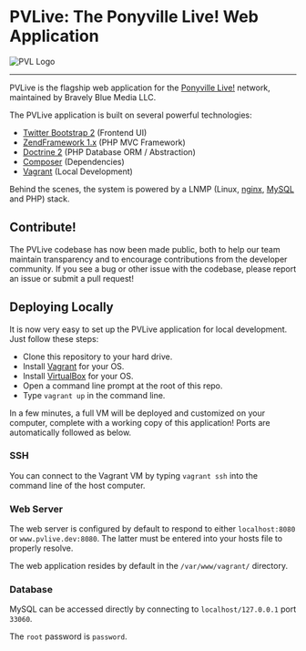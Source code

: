 # PVLive: The Ponyville Live! Web Application

![PVL Logo](https://bytebucket.org/bravelyblue/pvlive/raw/072a2925f95b5dc05375b6ca0d39205194b1c04e/web/resources/bitbucket.png)

---

PVLive is the flagship web application for the [Ponyville Live!](http://ponyvillelive.com/) network, maintained by Bravely Blue Media LLC.

The PVLive application is built on several powerful technologies:

* [Twitter Bootstrap 2](http://getbootstrap.com/2.3.2/) (Frontend UI)
* [ZendFramework 1.x](http://framework.zend.com/) (PHP MVC Framework)
* [Doctrine 2](http://www.doctrine-project.org/) (PHP Database ORM / Abstraction)
* [Composer](https://getcomposer.org/) (Dependencies)
* [Vagrant](http://www.vagrantup.com/) (Local Development)

Behind the scenes, the system is powered by a LNMP (Linux, [nginx](http://nginx.org/), [MySQL](http://www.mysql.com/) and PHP) stack.

## Contribute!

The PVLive codebase has now been made public, both to help our team maintain transparency and to encourage contributions from the developer community. If you see a bug or other issue with the codebase, please report an issue or submit a pull request!

## Deploying Locally

It is now very easy to set up the PVLive application for local development. Just follow these steps:

* Clone this repository to your hard drive.
* Install [Vagrant](http://www.vagrantup.com/) for your OS.
* Install [VirtualBox](https://www.virtualbox.org/wiki/Downloads) for your OS.
* Open a command line prompt at the root of this repo.
* Type `vagrant up` in the command line.

In a few minutes, a full VM will be deployed and customized on your computer, complete with a working copy of this application! Ports are automatically followed as below.

### SSH

You can connect to the Vagrant VM by typing `vagrant ssh` into the command line of the host computer.

### Web Server

The web server is configured by default to respond to either `localhost:8080` or `www.pvlive.dev:8080`. The latter must be entered into your hosts file to properly resolve.

The web application resides by default in the `/var/www/vagrant/` directory.

### Database

MySQL can be accessed directly by connecting to `localhost/127.0.0.1` port `33060`.

The `root` password is `password`.